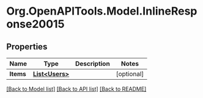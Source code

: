 # Org.OpenAPITools.Model.InlineResponse20015
## Properties

Name | Type | Description | Notes
------------ | ------------- | ------------- | -------------
**Items** | [**List&lt;Users&gt;**](Users.md) |  | [optional] 

[[Back to Model list]](../README.md#documentation-for-models) [[Back to API list]](../README.md#documentation-for-api-endpoints) [[Back to README]](../README.md)

